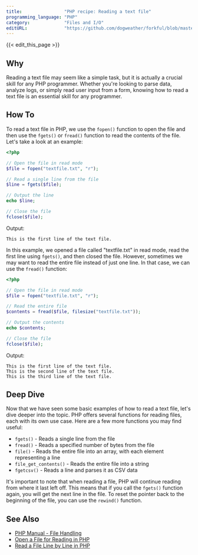 ```yaml
---
title:                "PHP recipe: Reading a text file"
programming_language: "PHP"
category:             "Files and I/O"
editURL:              "https://github.com/dogweather/forkful/blob/master/content/en/php/reading-a-text-file.md"
---
```


{{< edit_this_page >}}

## Why
Reading a text file may seem like a simple task, but it is actually a crucial skill for any PHP programmer. Whether you're looking to parse data, analyze logs, or simply read user input from a form, knowing how to read a text file is an essential skill for any programmer.

## How To
To read a text file in PHP, we use the `fopen()` function to open the file and then use the `fgets()` or `fread()` function to read the contents of the file. Let's take a look at an example:

```PHP
<?php

// Open the file in read mode
$file = fopen("textfile.txt", "r");

// Read a single line from the file
$line = fgets($file);

// Output the line
echo $line;

// Close the file
fclose($file);
```
Output:
```
This is the first line of the text file.
```

In this example, we opened a file called "textfile.txt" in read mode, read the first line using `fgets()`, and then closed the file. However, sometimes we may want to read the entire file instead of just one line. In that case, we can use the `fread()` function:

```PHP
<?php

// Open the file in read mode
$file = fopen("textfile.txt", "r");

// Read the entire file
$contents = fread($file, filesize("textfile.txt"));

// Output the contents
echo $contents;

// Close the file
fclose($file);
```
Output:
```
This is the first line of the text file.
This is the second line of the text file.
This is the third line of the text file.
```

## Deep Dive
Now that we have seen some basic examples of how to read a text file, let's dive deeper into the topic. PHP offers several functions for reading files, each with its own use case. Here are a few more functions you may find useful:

- `fgets()` - Reads a single line from the file
- `fread()` - Reads a specified number of bytes from the file
- `file()` - Reads the entire file into an array, with each element representing a line
- `file_get_contents()` - Reads the entire file into a string
- `fgetcsv()` - Reads a line and parses it as CSV data

It's important to note that when reading a file, PHP will continue reading from where it last left off. This means that if you call the `fgets()` function again, you will get the next line in the file. To reset the pointer back to the beginning of the file, you can use the `rewind()` function.

## See Also
- [PHP Manual - File Handling](https://www.php.net/manual/en/book.filesystem.php)
- [Open a File for Reading in PHP](https://www.php.net/manual/en/function.fopen.php)
- [Read a File Line by Line in PHP](https://www.php.net/manual/en/function.fgets.php)